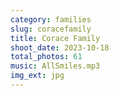 ```yaml
---
category: families
slug: coracefamily
title: Corace Family
shoot_date: 2023-10-18
total_photos: 61
music: AllSmiles.mp3
img_ext: jpg
---
```

